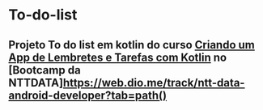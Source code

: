 # To-do-list

## Projeto To do list em kotlin do curso [Criando um App de Lembretes e Tarefas com Kotlin](https://web.dio.me/lab/criando-um-app-de-lembretes-e-tarefas-com-kotlin/learning/1df58504-abea-4cff-a06a-c885199af403) no [Bootcamp da NTTDATA]https://web.dio.me/track/ntt-data-android-developer?tab=path()
